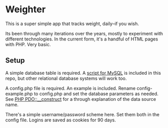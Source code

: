 # Weighter

This is a super simple app that tracks weight, daily–if you wish.

Its been through many iterations over the years, mostly to experiment with different technologies. In the current form, it's a handful of HTML pages with PHP. Very basic.

## Setup

A simple database table is required. A [script for MySQL](create-weights.sql) is included in this repo, but other relational database systems will work too.

A config.php file is required. An example is included. Rename config-example.php to config.php and set the database parameters as needed. See [PHP PDO::__construct](https://www.php.net/manual/en/pdo.construct.php) for a through explanation of the data source name.

There's a simple username/password scheme here. Set them both in the config file. Logins are saved as cookies for 90 days.